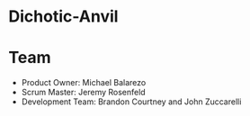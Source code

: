 # Dichotic-Anvil
# Team #

- Product Owner: Michael Balarezo
- Scrum Master: Jeremy Rosenfeld
- Development Team: Brandon Courtney and John Zuccarelli 
